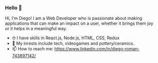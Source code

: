 ### Hello 👋

Hi, I'm Diego! I am a Web Developer who is passionate about making applications that can make an impact on a user, whether it brings them joy or it helps in a meaningful way.


- 🤓 I have skills in React.js, Node.js, HTML, CSS, Redux
- 🧐 My inrests include tech, videogames and pottery/ceramics.
- 📫 How to reach me: https://www.linkedin.com/in/diego-roman-743897142/
